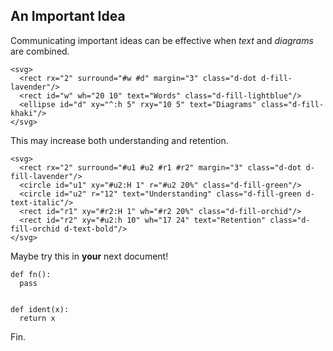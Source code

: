## An Important Idea

Communicating important ideas can be effective when *text* and *diagrams* are combined.

```svgdx
<svg>
  <rect rx="2" surround="#w #d" margin="3" class="d-dot d-fill-lavender"/>
  <rect id="w" wh="20 10" text="Words" class="d-fill-lightblue"/>
  <ellipse id="d" xy="^:h 5" rxy="10 5" text="Diagrams" class="d-fill-khaki"/>
</svg>
```

This may increase both understanding and retention.

```svgdx
<svg>
  <rect rx="2" surround="#u1 #u2 #r1 #r2" margin="3" class="d-dot d-fill-lavender"/>
  <circle id="u1" xy="#u2:H 1" r="#u2 20%" class="d-fill-green"/>
  <circle id="u2" r="12" text="Understanding" class="d-fill-green d-text-italic"/>
  <rect id="r1" xy="#r2:H 1" wh="#r2 20%" class="d-fill-orchid"/>
  <rect id="r2" xy="#u2:h 10" wh="17 24" text="Retention" class="d-fill-orchid d-text-bold"/>
</svg>
```

Maybe try this in **your** next document!

```test
def fn():
  pass
```

``` test {x=1}
```

```
def ident(x):
  return x
```


Fin.
